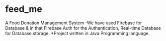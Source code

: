 # feed_me
A Food Donation Management System
-We have used Firebase for Database & in that Firebase Auth for the Authentication, Real-time Database for Database storage.
*Project written in Java Programming language.
